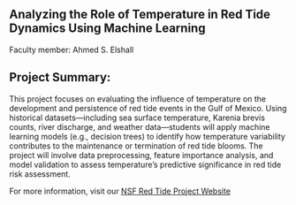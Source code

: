 ## Analyzing the Role of Temperature in Red Tide Dynamics Using Machine Learning

Faculty member: Ahmed S. Elshall  

## Project Summary:

This project focuses on evaluating the influence of temperature on the development and persistence of red tide events in the Gulf of Mexico. Using historical datasets—including sea surface temperature, Karenia brevis counts, river discharge, and weather data—students will apply machine learning models (e.g., decision trees) to identify how temperature variability contributes to the maintenance or termination of red tide blooms. The project will involve data preprocessing, feature importance analysis, and model validation to assess temperature’s predictive significance in red tide risk assessment.

For more information, visit our [NSF Red Tide Project Website](https://atmos.eoas.fsu.edu/~mye/EarthSystemModeling.php) 
